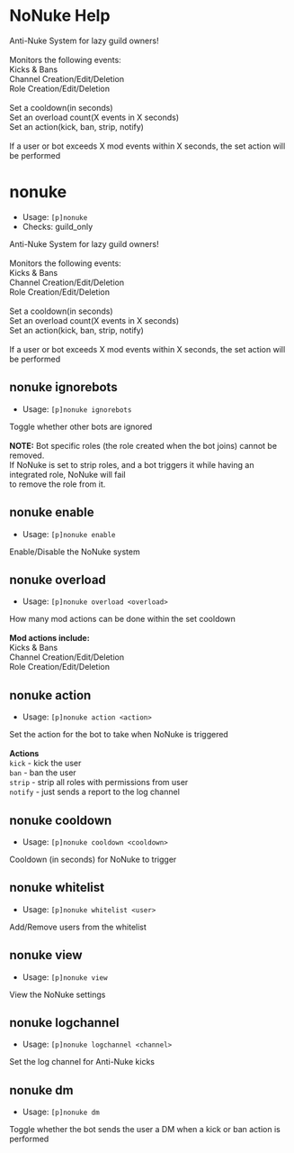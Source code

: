 # NoNuke Help

Anti-Nuke System for lazy guild owners!<br/><br/>Monitors the following events:<br/>Kicks & Bans<br/>Channel
Creation/Edit/Deletion<br/>Role Creation/Edit/Deletion<br/><br/>Set a cooldown(in seconds)<br/>Set an overload count(X
events in X seconds)<br/>Set an action(kick, ban, strip, notify)<br/><br/>If a user or bot exceeds X mod events within X
seconds, the set action will be performed

# nonuke

- Usage: `[p]nonuke`
- Checks: guild_only

Anti-Nuke System for lazy guild owners!<br/><br/>Monitors the following events:<br/>Kicks & Bans<br/>Channel
Creation/Edit/Deletion<br/>Role Creation/Edit/Deletion<br/><br/>Set a cooldown(in seconds)<br/>Set an overload count(X
events in X seconds)<br/>Set an action(kick, ban, strip, notify)<br/><br/>If a user or bot exceeds X mod events within X
seconds, the set action will be performed

## nonuke ignorebots

- Usage: `[p]nonuke ignorebots`

Toggle whether other bots are ignored<br/><br/>**NOTE:** Bot specific roles (the role created when the bot joins) cannot
be removed.<br/>If NoNuke is set to strip roles, and a bot triggers it while having an integrated role, NoNuke will
fail<br/>to remove the role from it.

## nonuke enable

- Usage: `[p]nonuke enable`

Enable/Disable the NoNuke system

## nonuke overload

- Usage: `[p]nonuke overload <overload>`

How many mod actions can be done within the set cooldown<br/><br/>**Mod actions include:**<br/>Kicks & Bans<br/>Channel
Creation/Edit/Deletion<br/>Role Creation/Edit/Deletion

## nonuke action

- Usage: `[p]nonuke action <action>`

Set the action for the bot to take when NoNuke is triggered<br/><br/>**Actions**<br/>`kick` - kick the user<br/>`ban` -
ban the user<br/>`strip` - strip all roles with permissions from user<br/>`notify` - just sends a report to the log
channel

## nonuke cooldown

- Usage: `[p]nonuke cooldown <cooldown>`

Cooldown (in seconds) for NoNuke to trigger

## nonuke whitelist

- Usage: `[p]nonuke whitelist <user>`

Add/Remove users from the whitelist

## nonuke view

- Usage: `[p]nonuke view`

View the NoNuke settings

## nonuke logchannel

- Usage: `[p]nonuke logchannel <channel>`

Set the log channel for Anti-Nuke kicks

## nonuke dm

- Usage: `[p]nonuke dm`

Toggle whether the bot sends the user a DM when a kick or ban action is performed
